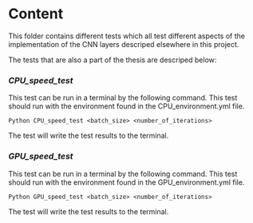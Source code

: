# Content

This folder contains different tests which all test different aspects of the implementation of the CNN layers descriped elsewhere in this project.

The tests that are also a part of the thesis are descriped below:

### *CPU_speed_test*

This test can be run in a terminal by the following command. This test should run with the environment found in the CPU_environment.yml file.

```
Python CPU_speed_test <batch_size> <number_of_iterations>
```

The test will write the test results to the terminal.

### *GPU_speed_test*

This test can be run in a terminal by the following command. This test should run with the environment found in the GPU_environment.yml file.

```
Python GPU_speed_test <batch_size> <number_of_iterations>
```

The test will write the test results to the terminal.
